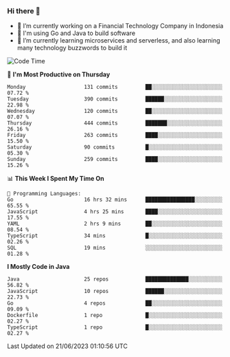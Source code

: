 ### Hi there 👋

<!--
**mazzama/mazzama** is a ✨ _special_ ✨ repository because its `README.md` (this file) appears on your GitHub profile.

Here are some ideas to get you started:

- 🔭 I’m currently working on ...
- 🌱 I’m currently learning ...
- 👯 I’m looking to collaborate on ...
- 🤔 I’m looking for help with ...
- 💬 Ask me about ...
- 📫 How to reach me: ...
- 😄 Pronouns: ...
- ⚡ Fun fact: ...
-->

- 🔭 I’m currently working on a Financial Technology Company in Indonesia
- :gun: I'm using Go and Java to build software
- 🌱 I’m currently learning microservices and serverless, and also learning many technology buzzwords to build it

<!--START_SECTION:waka-->
![Code Time](http://img.shields.io/badge/Code%20Time-2%2C753%20hrs%2024%20mins-blue)

📅 **I'm Most Productive on Thursday** 

```text
Monday                   131 commits         ██░░░░░░░░░░░░░░░░░░░░░░░   07.72 % 
Tuesday                  390 commits         ██████░░░░░░░░░░░░░░░░░░░   22.98 % 
Wednesday                120 commits         ██░░░░░░░░░░░░░░░░░░░░░░░   07.07 % 
Thursday                 444 commits         ███████░░░░░░░░░░░░░░░░░░   26.16 % 
Friday                   263 commits         ████░░░░░░░░░░░░░░░░░░░░░   15.50 % 
Saturday                 90 commits          █░░░░░░░░░░░░░░░░░░░░░░░░   05.30 % 
Sunday                   259 commits         ████░░░░░░░░░░░░░░░░░░░░░   15.26 % 
```


📊 **This Week I Spent My Time On** 

```text
💬 Programming Languages: 
Go                       16 hrs 32 mins      ████████████████░░░░░░░░░   65.55 % 
JavaScript               4 hrs 25 mins       ████░░░░░░░░░░░░░░░░░░░░░   17.55 % 
YAML                     2 hrs 9 mins        ██░░░░░░░░░░░░░░░░░░░░░░░   08.54 % 
TypeScript               34 mins             █░░░░░░░░░░░░░░░░░░░░░░░░   02.26 % 
SQL                      19 mins             ░░░░░░░░░░░░░░░░░░░░░░░░░   01.28 % 
```

**I Mostly Code in Java** 

```text
Java                     25 repos            ██████████████░░░░░░░░░░░   56.82 % 
JavaScript               10 repos            ██████░░░░░░░░░░░░░░░░░░░   22.73 % 
Go                       4 repos             ██░░░░░░░░░░░░░░░░░░░░░░░   09.09 % 
Dockerfile               1 repo              █░░░░░░░░░░░░░░░░░░░░░░░░   02.27 % 
TypeScript               1 repo              █░░░░░░░░░░░░░░░░░░░░░░░░   02.27 % 
```




 Last Updated on 21/06/2023 01:10:56 UTC
<!--END_SECTION:waka-->
